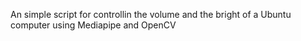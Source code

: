 An simple script for controllin the volume and the bright of a Ubuntu computer using Mediapipe and OpenCV
